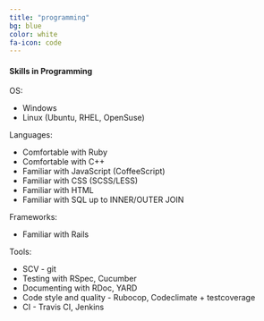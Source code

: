 ```yaml
---
title: "programming"
bg: blue
color: white
fa-icon: code
---
```


#### Skills in Programming

OS:

* Windows
* Linux (Ubuntu, RHEL, OpenSuse)

Languages:

* Comfortable with Ruby
* Comfortable with C++
* Familiar with JavaScript (CoffeeScript)
* Familiar with CSS (SCSS/LESS)
* Familiar with HTML
* Familiar with SQL up to INNER/OUTER JOIN

Frameworks:

* Familiar with Rails

Tools:

* SCV - git
* Testing with RSpec, Cucumber
* Documenting with RDoc, YARD
* Code style and quality - Rubocop, Codeclimate + testcoverage
* CI - Travis CI, Jenkins
